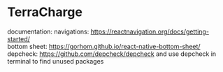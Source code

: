 # TerraCharge
documentation:
  navigations: https://reactnavigation.org/docs/getting-started/ <br />
  bottom sheet: https://gorhom.github.io/react-native-bottom-sheet/ <br />
  depcheck: https://github.com/depcheck/depcheck and use depcheck in terminal to find unused packages <br />

